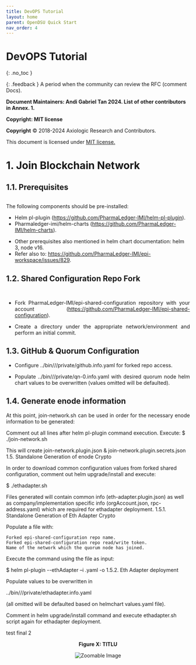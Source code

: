 ```yaml
---
title: DevOPS Tutorial 
layout: home
parent: OpenDSU Quick Start
nav_order: 4
---
```



# DevOPS Tutorial
{: .no_toc }

{: .feedback }
A period when the community can review the RFC (comment Docs).



**Document Maintainers: Andi Gabriel Tan 2024. List of other contributors in Annex. 1.**

**Copyright: MIT license**

 **Copyright** © 2018-2024 Axiologic Research and Contributors.

This document is licensed under [MIT license.](https://en.wikipedia.org/wiki/MIT_License)


# 1. Join Blockchain Network
## 1.1. Prerequisites

<div style="text-align:center;">
    <img alt="" src="https://docs.google.com/drawings/d/e/2PACX-1vQXzEuurQpzSmpHvjVQ55qP09jC4-53iSwucI6tL2my7qSW60k0L_wNSNVM7KfaGNmUFNzZIUhyUEJJ/pub?w=3197&h=951" class="imgMain" style="max-width: 100%; margin-left: 0px;"/>
    <p><b></b></p>
</div>

<p style='text-align: justify;'>The following components should be pre-installed:</p>

* Helm pl-plugin (<a href="https://github.com/PharmaLedger-IMI/helm-pl-plugin">https://github.com/PharmaLedger-IMI/helm-pl-plugin</a>).
* Pharmaledger-imi/helm-charts (<a href="https://github.com/PharmaLedger-IMI/helm-charts">https://github.com/PharmaLedger-IMI/helm-charts</a>).


- Other prerequisites also mentioned in helm chart documentation: helm 3, node v16.
- Refer also to: https://github.com/PharmaLedger-IMI/epi-workspace/issues/829.

## 1.2. Shared Configuration Repo Fork

<div style="text-align:center;">
    <img alt="" src="https://docs.google.com/drawings/d/e/2PACX-1vRZQSJCXgkodxmMj5AE_xvp9uVFIGfGFAtS9na-i3hwNMAjyY0LXQs43hYhp4HcEUHl-iNIlm2KnuxS/pub?w=1352&h=686" class="imgMain" style="max-width: 100%; margin-left: 0px;"/>
    <p><b></b></p>
</div>


<div style="text-align:center;">
    <img alt="" src="https://docs.google.com/drawings/d/e/2PACX-1vTkMe3YMQ6rziFepuCpvRWBQXiRRnkKUHyO5sF08wBR04VuxCStRf_p0t7G-eqfVcDPxIcD_F8qkdoC/pub?w=1565&h=779" class="imgMain" style="max-width: 100%; margin-left: 0px;"/>
    <p><b></b></p>
</div>


- <p style='text-align: justify;'>Fork PharmaLedger-IMI/epi-shared-configuration repository with your account   (<a href="https://github.com/PharmaLedger-IMI/epi-shared-configuration">https://github.com/PharmaLedger-IMI/epi-shared-configuration</a>).</p>
- <p style='text-align: justify;'>Create a directory under the appropriate network/environment and perform an initial commit.</p>

## 1.3. GitHub & Quorum Configuration

- <p style='text-align: justify;'>Configure ../bin/<company>/<network>/private/github.info.yaml for forked repo access.</p>
- <p style='text-align: justify;'>Populate ../bin/<company>/<network>/private/qn-0.info.yaml with desired quorum node helm chart values to be overwritten (values omitted will be defaulted).</p>

## 1.4. Generate enode information

<p style='text-align: justify;'>At this point, join-network.sh can be used in order for the necessary enode information to be generated:
</p>
    Comment out all lines after helm pl-plugin command execution.
    Execute: $ ./join-network.sh <company-name>

This  will create join-network.plugin.json & join-network.plugin.secrets.json
1.5. Standalone Generation of enode Crypto

In order to download common configuration values from forked shared configuration, comment out helm upgrade/install and execute:

$ ./ethadapter.sh <company>

Files generated will contain common info (eth-adapter.plugin.json) as well as company/implementation specific info (orgAccount.json, rpc-address.yaml) which are required for ethadapter deployment.
1.5.1. Standalone Generation of Eth Adapter Crypto

Populate a file with:

    Forked epi-shared-configuration repo name.
    Forked epi-shared-configuration repo read/write token.
    Name of the network which the quorum node has joined.

Execute the command using the file as input:

$ helm pl-plugin --ethAdapter –i <filename>.yaml -o
1.5.2. Eth Adapter deployment

Populate values to be overwritten in

../bin/<company>/<network>/private/ethadapter.info.yaml

 (all omitted will be defaulted based on helmchart values.yaml file).


Comment in helm upgrade/install command and execute ethadapter.sh script again for ethadapter deployment.



test final 2

<!DOCTYPE html>
<html lang="en">
<head>
<meta charset="UTF-8">
<meta name="viewport" content="width=device-width, initial-scale=1.0">
<title>Zoomable Image</title>
<style>
  .modal {
    display: none;
    position: fixed;
    z-index: 1;
    left: 0;
    top: 0;
    width: 100%;
    height: 100%;
    overflow: auto;
    background-color: rgba(0,0,0,0.9);
  }
  .modal-content {
    margin: auto;
    display: block;
    max-width: 90%;
    max-height: 90%;
  }
  .close {
    position: absolute;
    top: 15px;
    right: 35px;
    color: #fff;
    font-size: 24px;
    font-weight: bold;
    cursor: pointer;
  }
</style>
</head>
<body>

<div style="text-align:center;"> 
    <p><b>Figure X: TITLU</b></p>
</div>

<div style="display: flex; justify-content: center;">
  <img 
    src="https://docs.google.com/drawings/d/e/2PACX-1vRZQSJCXgkodxmMj5AE_xvp9uVFIGfGFAtS9na-i3hwNMAjyY0LXQs43hYhp4HcEUHl-iNIlm2KnuxS/pub?w=1352&h=686" 
    style="max-width: 69%; cursor: pointer; transition: max-width 0.3s ease-in-out;"
    onclick="document.getElementById('myModal').style.display='block';document.getElementById('img01').src=this.src;"
    alt="Zoomable Image"
  />
</div>

<!-- The Modal -->
<div id="myModal" class="modal" onclick="this.style.display='none'">
  <span class="close">&times;</span>
  <img class="modal-content" id="img01" style="cursor: zoom-out;">
</div>

</body>
</html>
